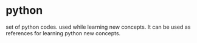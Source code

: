 # python
set of python codes.
used while learning new concepts.
It can be used as references for learning python new concepts.
